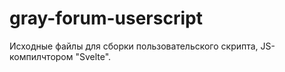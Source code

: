 # gray-forum-userscript
Исходные файлы для сборки пользовательского скрипта, JS-компилчтором "Svelte".

